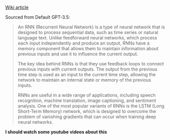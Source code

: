 [Wiki article](https://en.wikipedia.org/wiki/Recurrent_neural_network)

Sourced from Default GPT-3.5:

>An RNN (Recurrent Neural Network) is a type of neural network that is designed to process sequential data, such as time series or natural language text. Unlike feedforward neural networks, which process each input independently and produce an output, RNNs have a memory component that allows them to maintain information about previous inputs and use it to influence the current output.
>
>The key idea behind RNNs is that they use feedback loops to connect previous inputs with current outputs. The output from the previous time step is used as an input to the current time step, allowing the network to maintain an internal state or memory of the previous inputs.
>
>RNNs are useful in a wide range of applications, including speech recognition, machine translation, image captioning, and sentiment analysis. One of the most popular variants of RNNs is the LSTM (Long Short-Term Memory) network, which is designed to overcome the problem of vanishing gradients that can occur when training deep neural networks.

**I should watch some youtube videos about this**


